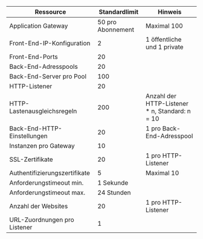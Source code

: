 | Ressource | Standardlimit | Hinweis |
| --- | --- | --- |
| Application Gateway |50 pro Abonnement | Maximal 100 |
| Front-End-IP-Konfiguration |2 |1 öffentliche und 1 private |
| Front-End-Ports |20 | |
| Back-End-Adresspools |20 | |
| Back-End-Server pro Pool |100 | |
| HTTP-Listener |20 | |
| HTTP-Lastenausgleichsregeln |200 |Anzahl der HTTP-Listener * n, Standard: n = 10 |
| Back-End-HTTP-Einstellungen |20 |1 pro Back-End-Adresspool |
| Instanzen pro Gateway |10 | |
| SSL-Zertifikate |20 |1 pro HTTP-Listener |
| Authentifizierungszertifikate |5 | Maximal 10 |
| Anforderungstimeout min. |1 Sekunde | |
| Anforderungstimeout max. |24 Stunden | |
| Anzahl der Websites |20 |1 pro HTTP-Listener |
| URL-Zuordnungen pro Listener |1 | |


